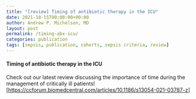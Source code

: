 ```yaml
---
title: "[review] Timing of antibiotic therapy in the ICU"
date: 2021-10-15T00:00:00+00:00
author: Andrew P. Michelson, MD
layout: post
permalink: /timing-abx-icu/
categories: publication
tags: [sepsis, publication, cohorts, sepsis criteria, review]
---
```


#### Timing of antibiotic therapy in the ICU

Check out our latest review discussing the importance of time during the management of critically ill patients!
[https://ccforum.biomedcentral.com/articles/10.1186/s13054-021-03787-z]
